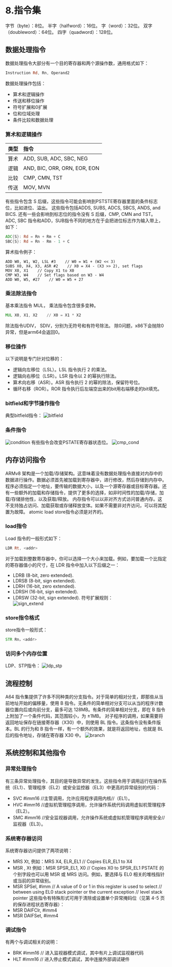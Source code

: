 # 8.指令集
字节（byte）：8位。
半字（halfword）：16位。
字（word）：32位。
双字（doubleword）：64位。
四字（quadword）：128位。
## 数据处理指令
数据处理指令大部分有一个目的寄存器和两个源操作数，通用格式如下：  
```asm
Instruction Rd, Rn, Operand2
```
数据处理操作包括：
* 算术和逻辑操作
* 传送和移位操作
* 符号扩展和0扩展
* 位和位域处理
* 条件比较和数据处理

### 算术和逻辑操作
| 类型 | 指令                                                 |
| :----- | :--------------------------------------------- |
| 算术 | ADD, SUB, ADC, SBC, NEG           |
| 逻辑 | AND, BIC, ORR, ORN, EOR, EON |
| 比较 | CMP, CMN, TST                              |
| 传送 | MOV, MVN                                      |
有些指令包含 S 后缀，这些指令可能会影响到PSTSTE寄存器里面的条件标志位，比如进位、溢出。
这些指令包括ADDS, SUBS, ADCS, SBCS, ANDS, and BICS.
还有一些会影响到标志位的指令没有 S 后缀，CMP, CMN and TST。
ADC, SBC 指令和ADD，SUB指令不同的地方在于会把进位标志作为输入带上， 如下：
```asm
ADC{S}: Rd = Rn + Rm + C
SBC{S}: Rd = Rn - Rm - 1 + C
```
算术指令例子：
```
ADD W0, W1, W2, LSL #3    // W0 = W1 + (W2 << 3)
SUBS X0, X4, X3, ASR #2    // X0 = X4 - (X3 >> 2), set flags
MOV X0, X1    // Copy X1 to X0
CMP W3, W4    // Set flags based on W3 - W4
ADD W0, W5, #27    // W0 = W5 + 27
```
### 乘法除法指令
基本乘法指令 MUL， 乘法指令包含很多变种。
```asm
MUL X0, X1, X2    // X0 = X1 * X2
```
除法指令UDIV， SDIV，分别为无符号和有符号除法。
除0问题，x86下会抛除0异常，但是arm64会返回0。
### 移位操作
以下说明是专门针对位移的：
* 逻辑向左移位（LSL）。LSL 指令执行 2 的乘法。
* 逻辑向右移位（LSR）。LSR 指令以 2 的幂执行除法。
* 算术向右移（ASR）。ASR 指令执行 2 的幂的除法，保留符号位。
* 循环右移（ROR）。ROR 指令执行后左端空出来的bit用右端移走的bit填充。
### bitfield和字节操作指令
典型bitfield指令：
![bitfield](vx_images/532362957664383.png)
### 条件指令
![condition](vx_images/384562041646855.png)
有些指令会改变PSTATE寄存器状态位。
![cmp_cond](vx_images/235344620798321.png)
## 内存访问指令
ARMv8 架构是一个加载/存储架构。这意味着没有数据处理指令直接对内存中的数据进行操作。数据必须首先被加载到寄存器中，进行修改，然后存储到内存中。程序必须指定一个地址，要传输的数据大小，以及一个源寄存器或目标寄存器。还有一些额外的加载和存储指令，提供了更多的选择，如非时间性的加载/存储，加载/存储排他性，以及获取/释放。
内存指令可以以非对齐方式访问普通内存。这不支持独占访问、加载获取或存储释放变体。如果不需要非对齐访问，可以将其配置为故障。
atomic load store指令必须是对齐的。
### load指令
Load 指令的一般形式如下：
```asm
LDR Rt, <addr>
```
对于加载到整数寄存器中，你可以选择一个大小来加载。例如，要加载一个比指定的寄存器值小的尺寸，在
LDR 指令中加入以下后缀之一：
* LDRB (8-bit, zero extended).
* LDRSB (8-bit, sign extended).
* LDRH (16-bit, zero extended).
* LDRSH (16-bit, sign extended).
* LDRSW (32-bit, sign extended).
符号扩展规则：  
![sign_extend](vx_images/234201904672960.png)
### store指令格式
store指令一般形式：
```asm
STR Rn，<addr>
```
### 访问多个内存位置
LDP、STP指令：
![ldp_stp](vx_images/372133376636295.png)
## 流程控制
A64 指令集提供了许多不同种类的分支指令。对于简单的相对分支，即那些从当前地址开始的偏移量，使用 B 指令。无条件的简单相对分支可以从当的程序计数器位置向后或向前分支，最多可达 128MB。有条件的简单相对分支，即在 B 指令上附加了一个条件代码，其范围较小，为 ±1MB。
对子程序的调用，如果需要将返回地址保存在链接寄存器（X30）中，则使用 BL 指令。这条指令没有条件版本。BL 的行为和 B 指令一样，有一个额外的效果，就是将返回地址，也就是 BL 后的指令地址，存储在寄存器 X30 中。
![branch](vx_images/350352020954602.png)

## 系统控制和其他指令
### 异常处理指令
有三条异常处理指令，其目的是导致异常的发生。这些指令用于调用运行在操作系统（EL1）、管理程序（EL2）或安全监控器（EL3）中更高的异常级别的代码：
* SVC #imm16 //主管调用，允许应用程序调用内核//（EL1）。
* HVC #imm16 //虚拟机管理程序调用，允许操作系统代码调用虚拟机管理程序（EL2）。
* SMC #imm16 //安全监视器调用，允许操作系统或虚拟机管理程序调用安全//监视器（EL3）。
### 系统寄存器访问
系统寄存器访问提供了两项说明：
* MRS Xt,
例如：MRS X4, ELR_EL1 // Copies ELR_EL1 to X4
* MSR , Xt
例如：MSR SPSR_EL1, X0 // Copies X0 to SPSR_EL1
PSTATE 的个别字段也可以用 MSR 或 MRS 访问。例如，要选择与 EL0 相关的堆栈指针或当前的异常级别。
* MSR SPSel, #imm // A value of 0 or 1 in this register is used to select // between using EL0 stack pointer or the current exception
// level stack pointer
这些指令有特殊形式可用于清除或设置单个异常掩码位（见第 4-5 页的保存进程状态寄存器）：
* MSR DAIFClr, #imm4
* MSR DAIFSet, #imm4
### 调试指令
有两个与调试相关的说明：
* BRK #imm16 // 进入监视器模式调试，其中有片上调试监视器代码
* HLT #imm16 // 进入停止模式调试，其中连接外部调试硬件
